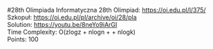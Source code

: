 #28th Olimpiada Informatyczna
28th Olimpiad: https://oi.edu.pl/l/375/ <br />
Szkopuł: https://oi.edu.pl/pl/archive/oi/28/pla <br />
Solution: https://youtu.be/8neYo9iArGI <br />
Time Complexity: O(zlogz + nlogn + + nlogk) <br />
Points: 100  <br />